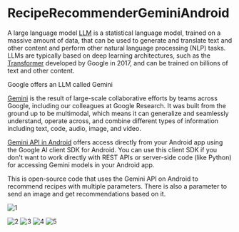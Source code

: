 # RecipeRecommenderGeminiAndroid

A large language model [LLM](https://cloud.google.com/ai/llms?hl=en)  is a statistical language model, trained on a massive amount of data, that can be used to generate and translate text and other content and perform other natural language processing (NLP) tasks. LLMs are typically based on deep learning architectures, such as the [Transformer](https://arxiv.org/abs/1706.03762) developed by Google in 2017, and can be trained on billions of text and other content.

Google offers an LLM called Gemini

[Gemini](https://blog.google/technology/ai/google-gemini-ai/#sundar-note) is the result of large-scale collaborative efforts by teams across Google, including our colleagues at Google Research. It was built from the ground up to be multimodal, which means it can generalize and seamlessly understand, operate across, and combine different types of information including text, code, audio, image, and video.

[Gemini API in Android](https://ai.google.dev/tutorials/get_started_android) offers access directly from your Android app using the Google AI client SDK for Android. You can use this client SDK if you don't want to work directly with REST APIs or server-side code (like Python) for accessing Gemini models in your Android app.

This is open-source code that uses the Gemini API on Android to recommend recipes with multiple parameters. There is also a parameter to send an image and get recommendations based on it.

![1](https://github.com/jggomez/RecipeRecommenderGeminiAndroid/assets/661231/c1958613-fa42-4dd4-b0ed-657f9cb082fd)


![2](https://github.com/jggomez/RecipeRecommenderGeminiAndroid/assets/661231/25137b9b-86b9-42c5-8aa6-e8b52a485009)
![3](https://github.com/jggomez/RecipeRecommenderGeminiAndroid/assets/661231/fc515124-81e1-4db7-8a57-960f09a9c57a)
![4](https://github.com/jggomez/RecipeRecommenderGeminiAndroid/assets/661231/2293c2cb-bb97-4231-8ad4-0ad205c4ad4d)
![5](https://github.com/jggomez/RecipeRecommenderGeminiAndroid/assets/661231/5e4b473f-1556-47c4-9dc5-0315f84f51b9)

